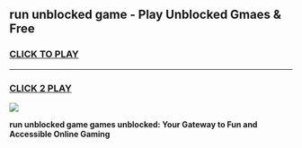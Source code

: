 
## run unblocked game - Play Unblocked Gmaes & Free
<h3>
<a href="https://news.freeplayer.one?title=run_unblocked_game&ref=23F">CLICK TO PLAY</a></h3>
<hr>

<h3>
<a href="https://news.freeplayer.one?title=run_unblocked_game&ref=23F">CLICK 2 PLAY</a>
  
</h3>

<a href="https://news.freeplayer.one?title=run_unblocked_game&ref=23F/"><img src="https://clearcache.store/games.png"></a>


**run unblocked game games unblocked: Your Gateway to Fun and Accessible Online Gaming**
